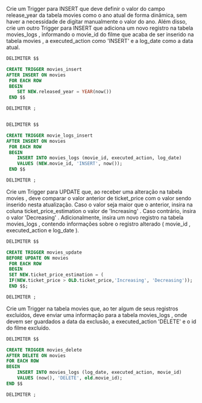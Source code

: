 Crie um Trigger para INSERT que deve definir o valor do campo release_year da tabela movies como o ano atual de forma dinâmica, sem haver a necessidade de digitar manualmente o valor do ano. Além disso, crie um outro Trigger para INSERT que adiciona um novo registro na tabela movies_logs , informando o movie_id do filme que acaba de ser inserido na tabela movies , a executed_action como 'INSERT' e a log_date como a data atual.

```sql
DELIMITER $$

CREATE TRIGGER movies_insert
AFTER INSERT ON movies
 FOR EACH ROW
 BEGIN
	SET NEW.released_year = YEAR(now())
 END $$

DELIMITER ;


DELIMITER $$

CREATE TRIGGER movie_logs_insert
AFTER INSERT ON movies
 FOR EACH ROW
 BEGIN
	INSERT INTO movies_logs (movie_id, executed_action, log_date)
    VALUES (NEW.movie_id, 'INSERT', now());
 END $$

DELIMITER ;
```


Crie um Trigger para UPDATE que, ao receber uma alteração na tabela movies , deve comparar o valor anterior de ticket_price com o valor sendo inserido nesta atualização. Caso o valor seja maior que o anterior, insira na coluna ticket_price_estimation o valor de 'Increasing' . Caso contrário, insira o valor 'Decreasing' . Adicionalmente, insira um novo registro na tabela movies_logs , contendo informações sobre o registro alterado ( movie_id , executed_action e log_date ).

```sql
DELIMITER $$

CREATE TRIGGER movies_update
BEFORE UPDATE ON movies
 FOR EACH ROW
 BEGIN
 SET NEW.ticket_price_estimation = (
 IF(NEW.ticket_price > OLD.ticket_price,'Increasing', 'Decreasing'));
 END $$;

DELIMITER ;
```

Crie um Trigger na tabela movies que, ao ter algum de seus registros excluídos, deve enviar uma informação para a tabela movies_logs , onde devem ser guardados a data da exclusão, a executed_action 'DELETE' e o id do filme excluído.

```sql
DELIMITER $$

CREATE TRIGGER movies_delete
AFTER DELETE ON movies
FOR EACH ROW
BEGIN
    INSERT INTO movies_logs (log_date, executed_action, movie_id)
    VALUES (now(), 'DELETE', old.movie_id);
END $$

DELIMITER ;
```